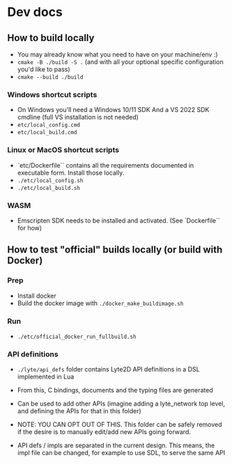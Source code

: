 # Dev docs

## How to build locally

- You may already know what you need to have on your machine/env :)
- `cmake -B ./build -S .` (and with all your optional specific configuration you'd like to pass)
- `cmake --build ./build`

### Windows shortcut scripts
- On Windows you'll need a Windows 10/11 SDK And a VS 2022 SDK cmdline (full VS installation is not needed)
- `etc/local_config.cmd`
- `etc/local_build.cmd`

### Linux or MacOS shortcut scripts
- `etc/Dockerfile`` contains all the requirements documented in executable form. Install those locally.
- `./etc/local_config.sh`
- `./etc/local_build.sh`

### WASM
- Emscripten SDK needs to be installed and activated. (See `Dockerfile`` for how)

## How to test "official" builds locally (or build with Docker)

### Prep
- Install docker
- Build the docker image with `./docker_make_buildimage.sh`

### Run
- `./etc/official_docker_run_fullbuild.sh`


### API definitions

- `./lyte/api_defs` folder contains Lyte2D API definitions in a DSL implemented in Lua
- From this, C bindings, documents and the typing files are generated
- Can be used to add other APIs (imagine adding a lyte_network top level, and defining the APIs for that in this folder)
- NOTE: YOU CAN OPT OUT OF THIS.  This folder can be safely removed if the desire is to manually edit/add new APIs going forward.

- API defs / impls are separated in the current design. This means, the impl file can be changed, for example to use SDL, to serve the same API
